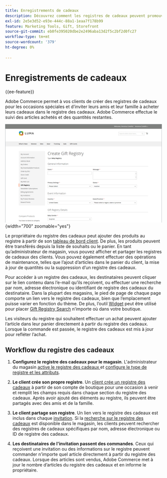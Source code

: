 ```yaml
---
title: Enregistrements de cadeaux
description: Découvrez comment les registres de cadeaux peuvent promouvoir les ventes lorsque les clients peuvent inviter leurs amis et leur famille à acheter leurs produits sélectionnés comme cadeaux.
exl-id: 2e5e3d52-e93e-444c-88a1-1eaa7f178b99
feature: Marketing Tools, Gift, Storefront
source-git-commit: eb0fe395020dbe2e2496aba13d2f5c2bf2d0fc27
workflow-type: tm+mt
source-wordcount: '379'
ht-degree: 0%

---
```


# Enregistrements de cadeaux

{{ee-feature}}

Adobe Commerce permet à vos clients de créer des registres de cadeaux pour les occasions spéciales et d’inviter leurs amis et leur famille à acheter leurs cadeaux dans le registre des cadeaux. Adobe Commerce effectue le suivi des articles achetés et des quantités restantes.

![Exemple de vitrine - registre des cadeaux pour bébés](./assets/storefront-gift-registry-create-baby-info.png){width="700" zoomable="yes"}

Le propriétaire du registre des cadeaux peut ajouter des produits au registre à partir de son [tableau de bord client](gift-registry-storefront.md#gift-registry-information). De plus, les produits peuvent être transférés depuis la liste de souhaits ou le panier. En tant qu’administrateur de magasin, vous pouvez afficher et partager les registres de cadeaux des clients. Vous pouvez également effectuer des opérations de maintenance, telles que l’ajout d’articles dans le panier du client, la mise à jour de quantités ou la suppression d’un registre des cadeaux.

Pour accéder à un registre des cadeaux, les destinataires peuvent cliquer sur le lien contenu dans l’e-mail qu’ils reçoivent, ou effectuer une recherche par nom, adresse électronique ou identifiant de registre des cadeaux du destinataire. Dans la plupart des magasins, le pied de page de chaque page comporte un lien vers le registre des cadeaux, bien que l’emplacement puisse varier en fonction du thème. De plus, l’outil [Widget](../content-design/widgets.md) peut être utilisé pour placer [Gift Registry Search](gift-registry-search.md) n’importe où dans votre boutique.

Les visiteurs du registre qui souhaitent effectuer un achat peuvent ajouter l’article dans leur panier directement à partir du registre des cadeaux. Lorsque la commande est passée, le registre des cadeaux est mis à jour pour refléter l’achat.

## Workflow du registre des cadeaux

1. **Configurez le registre des cadeaux pour le magasin**. L&#39;administrateur du magasin [ active le registre des cadeaux ](gift-registry-configure.md) et [ configure le type de registre et les attributs](gift-registry-create.md).

1. **Le client crée son propre registre**. Un [client crée un registre des cadeaux](gift-registry-storefront.md#create-a-new-gift-registry) à partir de son compte de boutique pour une occasion à venir et remplit les champs requis dans chaque section du registre des cadeaux. Après avoir ajouté des éléments au registre, ils peuvent être partagés avec des amis et de la famille.

1. **Le client partage son registre**. Un lien vers le registre des cadeaux est inclus dans chaque [invitation](gift-registry-storefront.md#share-a-gift-registry). Si la [recherche sur le registre des cadeaux](gift-registry-search.md) est disponible dans le magasin, les clients peuvent rechercher des registres de cadeaux spécifiques par nom, adresse électronique ou ID de registre des cadeaux.

1. **Les destinataires de l&#39;invitation passent des commandes**. Ceux qui reçoivent une invitation ou des informations sur le registre peuvent commander n’importe quel article directement à partir du registre des cadeaux. Lorsque des articles sont vendus, Adobe Commerce met à jour le nombre d’articles du registre des cadeaux et en informe le propriétaire.
